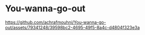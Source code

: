# You-wanna-go-out

https://github.com/achrafmouhni/You-wanna-go-out/assets/79341248/39598bc2-4695-49f5-8a4c-d4804f323e3a

